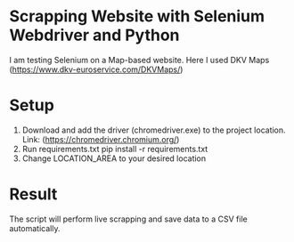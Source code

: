# Scrapping Website with Selenium Webdriver and Python

I am testing Selenium on a Map-based website. Here I used DKV Maps (https://www.dkv-euroservice.com/DKVMaps/)

# Setup
1. Download and add the driver (chromedriver.exe) to the project location. Link: (https://chromedriver.chromium.org/)
2. Run requirements.txt pip install -r requirements.txt
3. Change LOCATION_AREA to your desired location

# Result
The script will perform live scrapping and save data to a CSV file automatically.
